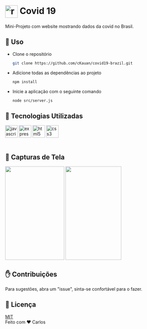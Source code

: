 # <img align="center" src="https://ckauancovid19brasil.herokuapp.com/logo.svg" alt="react" width="40" height="40"/> Covid 19
Mini-Projeto com website mostrando dados da covid no Brasil.

## :closed_book: Uso
<ul>
<li>Clone o repositório</li>
  
```bash
git clone https://github.com/cKauan/covid19-brazil.git
```
<li>Adicione todas as dependências ao projeto</li>

```bash
npm install
```
<li>Inicie a aplicação com o seguinte comando</li>

```bash
node src/server.js
```
</ul>

## :brain: Tecnologias Utilizadas 
<p align="left"><img src="https://devicons.github.io/devicon/devicon.git/icons/javascript/javascript-plain.svg" alt="javascript" width="40" height="40"/>
  <img src="https://devicons.github.io/devicon/devicon.git/icons/express/express-original-wordmark.svg" alt="express" width="40" height="40"/>
  <img src="https://devicons.github.io/devicon/devicon.git/icons/html5/html5-original-wordmark.svg" alt="html5" width="40" height="40"/> 
  <img src="https://devicons.github.io/devicon/devicon.git/icons/css3/css3-original-wordmark.svg" alt="css3" width="40" height="40"/>
  <br>
  <br>
</p>

## :iphone: Capturas de Tela
<img src="https://i.ibb.co/CwfNy70/20200814-204929.jpg" width="190" height="300"> <img src="https://i.ibb.co/cc9pG7R/20200814-204910.jpg" width="180" height="300">

## :raised_hand: Contribuições
Para sugestões, abra um "issue", sinta-se confortável para o fazer.

## :scroll: Licença
[MIT](https://choosealicense.com/licenses/mit/)
<br>
Feito com :heart: Carlos 
